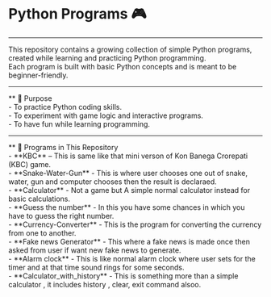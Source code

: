 # Python Programs 🎮

<hr>


This repository contains a growing collection of simple Python programs, created while learning and practicing Python programming.  
Each program is built with basic Python concepts and is meant to be beginner-friendly.
<hr>
** 🎯 Purpose
<br>
- To practice Python coding skills.
<br>
- To experiment with game logic and interactive programs.
<br>
- To have fun while learning programming.
<hr>
** 📂 Programs in This Repository
<br>
- **KBC** – This is same like that mini verson of Kon Banega Crorepati (KBC) game.
<br>
- **Snake-Water-Gun** - This is where user chooses one out of snake, water, gun and computer chooses then the result is declaraed.
<br>
- **Calculator** - Not a game but A simple normal calculator instead for basic calculations.
<br>
- **Guess the number** - In this you have some chances in which you have to guess the right number.
<br>
- **Currency-Converter** - This is the program for converting the currency from one to another.
<br>
- **Fake news Generator** - This where a fake news is made once then asked from user if want new fake news to generate.
<br>
- **Alarm clock** - This is like normal alarm clock where user sets for the timer and at that time sound rings for some seconds.
<br>
- **Calculator_with_history** - This is something more than a simple calculator , it includes history , clear, exit command alsoo.

